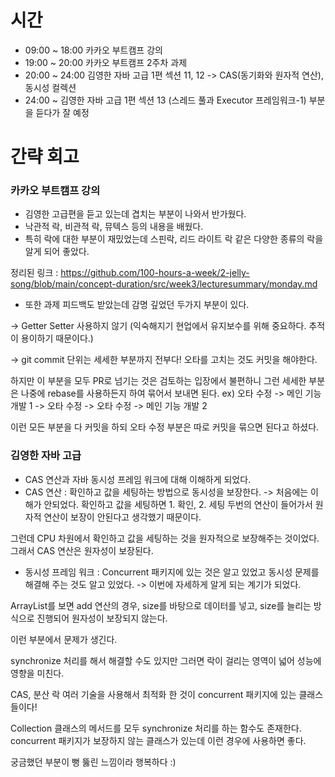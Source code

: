 # 시간
- 09:00 ~ 18:00 카카오 부트캠프 강의
- 19:00 ~ 20:00 카카오 부트캠프 2주차 과제
- 20:00 ~ 24:00 김영한 자바 고급 1편 섹션 11, 12
-> CAS(동기화와 원자적 연산), 동시성 컬렉션
- 24:00 ~ 김영한 자바 고급 1편 섹션 13 (스레드 풀과 Executor 프레임워크-1) 부분을 듣다가 잘 예정

# 간략 회고

### 카카오 부트캠프 강의
- 김영한 고급편을 듣고 있는데 겹치는 부분이 나와서 반가웠다.
- 낙관적 락, 비관적 락, 뮤텍스 등의 내용을 배웠다.
- 특히 락에 대한 부분이 재밌었는데 스핀락, 리드 라이트 락 같은 다양한 종류의 락을 알게 되어 좋았다.

정리된 링크 : https://github.com/100-hours-a-week/2-jelly-song/blob/main/concept-duration/src/week3/lecturesummary/monday.md
- 또한 과제 피드백도 받았는데 감명 깊었던 두가지 부분이 있다.

-> Getter Setter 사용하지 않기 (익숙해지기 현업에서 유지보수를 위해 중요하다. 추적이 용이하기 때문이다.)

-> git commit 단위는 세세한 부분까지 전부다! 오타를 고치는 것도 커밋을 해야한다.

하지만 이 부분을 모두 PR로 넘기는 것은 검토하는 입장에서 불편하니 그런 세세한 부분은 나중에 rebase를 사용하든지 하여
묶어서 보내면 된다.
ex) 오타 수정 -> 메인 기능 개발 1 -> 오타 수정 -> 오타 수정 -> 메인 기능 개발 2

이런 모든 부분을 다 커밋을 하되 오타 수정 부분은 따로 커밋을 묶으면 된다고 하셨다.

### 김영한 자바 고급
- CAS 연산과 자바 동시성 프레임 워크에 대해 이해하게 되었다.
- CAS 연산 : 확인하고 값을 세팅하는 방법으로 동시성을 보장한다.
-> 처음에는 이해가 안되었다. 확인하고 값을 세팅하면 1. 확인, 2. 세팅 두번의 연산이 들어가서 원자적 연산이 보장이 안된다고 생각했기 때문이다.

그런데 CPU 차원에서 확인하고 값을 세팅하는 것을 원자적으로 보장해주는 것이었다. 그래서 CAS 연산은 원자성이 보장된다.

- 동시성 프레임 워크 : Concurrent 패키지에 있는 것은 알고 있었고 동시성 문제를 해결해 주는 것도 알고 있었다.
-> 이번에 자세하게 알게 되는 계기가 되었다.

ArrayList를 보면 add 연산의 경우, size를 바탕으로 데이터를 넣고, size를 늘리는 방식으로 진행되어 원자성이 보장되지 않는다.

이런 부분에서 문제가 생긴다.

synchronize 처리를 해서 해결할 수도 있지만 그러면 락이 걸리는 영역이 넓어 성능에 영향을 미친다.

CAS, 분산 락 여러 기술을 사용해서 최적화 한 것이 concurrent 패키지에 있는 클래스들이다!

Collection 클래스의 메서드를 모두 synchronize 처리를 하는 함수도 존재한다. concurrent 패키지가 보장하지 않는 클래스가 있는데 이런 경우에 사용하면 좋다.

궁금했던 부분이 뻥 뚫린 느낌이라 행복하다 :)
